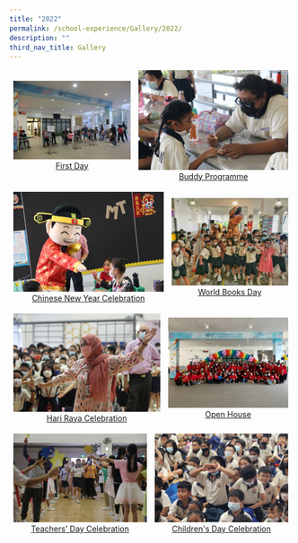 ```yaml
---
title: "2022"
permalink: /school-experience/Gallery/2022/
description: ""
third_nav_title: Gallery
---
```

<table align="center"><thead><tr class="Jeff's blog table class">
<td align="center"><a href="https://photos.app.goo.gl/vVqvSfCpuKM76rJ18">
<img src="/images/2022%2001%2004%20P1%20First%20Day%2010.jpeg" style="width:300px">First Day</a></td>
<td align="center"><a href="https://photos.google.com/share/AF1QipMvCBeKznECzOhGnCjBkB7BHbntqf30UOIOm-c8iZCK3Q-4a-mz9Y2SM2LhCZqEiQ?key=YUlfVnd0RHRKc0tVbEZBQUZXeEhCNzQwVGp0SnJR">
<img src="/images/2022%2001%2007%20Buddy%20Programme%20111.jpeg" style="width:300px">Buddy Programme</a></td></tr></thead></table>
<table align="center"><thead><tr class="Jeff's blog table class">
<td align="center"><a href="https://photos.google.com/share/AF1QipNwtX8JzET4WGQeJ9jRwcNO5QQpDqurumLom7c2jVR0WPYjvMVFn88o4v10uN7KcQ?key=VExUdEtqU2FubmlWamxJdHhhdldqLXZzLXE2aVV3">
<img src="/images/2022%2031%2001%20CNY%20Jeff%2075.jpeg" style="width:300px">Chinese New Year Celebration</a></td>
<td align="center"><a href="https://photos.google.com/share/AF1QipNDc1GtcEiuibZX03pUeWhUSaTER9rtNn04sIqebjFl_UVBicOlcXc8iIirXiS_yQ?key=VHlOY09pTDNHRS11NmNEbDQ1WEtoaGlzWkVWdEhR
"><img src="/images/2022%2004%2025%20World%20book%20day%20Jeff%2019.jpeg"style="width:300px">World Books Day</a></td></tr></thead></table>
<table align="center"><thead><tr class="Jeff's blog table class">
<td align="center"><a href="https://photos.google.com/share/AF1QipM5-TcM11zQpLD6ce7pSF7YX2MBxJNP6Sz1olv_dTYC4qJlcgKv1dBJCY1T5DKVDQ?key=NjFmMDk0MXNmQlIzQndzblAzd3p6eUtXenJSTmpn
"><img src="/images/2022%2005%2023%20HariRaya%20Syalabi%2096.jpeg" style="width:300px">Hari Raya Celebration</a></td>
<td align="center"><a href="https://photos.google.com/share/AF1QipNAwxQTGFIwt87Ln7d3O5c3uu4M4ZpiC_jwZv_p-_rjJyFX5cXeNyHGQaLYU13NQg?key=eEJjTEdiMjVEMzA5ME1aaXRlSTR0SkpIVmV1LUR3">
<img src="/images/2022%2007%2004%20OpenHouse%20Staff%2013.jpeg" style="width:300px">Open House</a></td></tr></thead></table>
<table align="center"><thead><tr class="Jeff's blog table class">
<td align="center"><a href="https://photos.app.goo.gl/pXv2xY98R6Ng3wVe9"><img src="/images/Gallery/2022/2022%2009%2001%20Teachers%20Day%20(20).jpg" style="width:300px">Teachers' Day Celebration</a></td>
<td align="center"><a href="https://photos.app.goo.gl/Tt25PfxwXKYvKeEE9"><img src="/images/Gallery/2022/2022%2010%2006%20children%20day%20(97).jpg" style="width:300px">Children's Day Celebration</a></td></tr></thead></table>